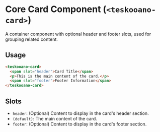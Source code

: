 # Core Card Component (`<teskooano-card>`)

A container component with optional header and footer slots, used for grouping related content.

## Usage

```html
<teskooano-card>
  <span slot="header">Card Title</span>
  <p>This is the main content of the card.</p>
  <span slot="footer">Footer Information</span>
</teskooano-card>
```

## Slots

- `header`: (Optional) Content to display in the card's header section.
- `(default)`: The main content of the card.
- `footer`: (Optional) Content to display in the card's footer section.
